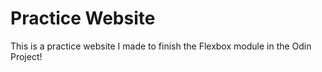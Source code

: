 # Practice Website

This is a practice website I made to finish the Flexbox module in the Odin Project!

